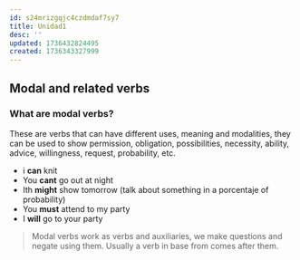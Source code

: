 ```yaml
---
id: s24mrizgqjc4czdmdaf7sy7
title: Unidad1
desc: ''
updated: 1736432824495
created: 1736343327999
---
```

## Modal and related verbs
### What are modal verbs?
These are verbs that can have different uses, meaning and modalities, they can be used to show permission, obligation, possibilities, necessity, ability, advice, willingness, request, probability, etc.

- i **can** knit
- You **cant** go out at night
- Ith **might** show tomorrow (talk about something in a porcentaje of probability)
- You **must** attend to my party
- I **will** go to your party

> Modal verbs work as verbs and auxiliaries, we make questions and negate using them. Usually a verb in base from comes after them.
